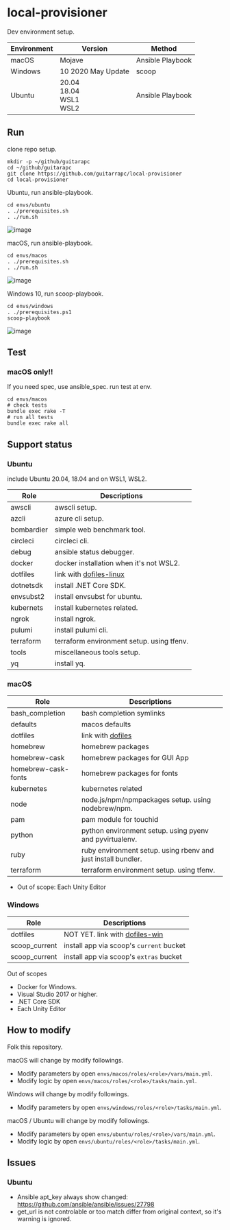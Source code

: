 # local-provisioner

Dev environment setup.

Environment | Version | Method
---- | ---- | ----
macOS | Mojave | Ansible Playbook
Windows | 10 2020 May Update| scoop
Ubuntu | 20.04<br/>18.04<br/>WSL1<br/>WSL2 | Ansible Playbook

## Run

clone repo setup.

```shell
mkdir -p ~/github/guitarapc
cd ~/github/guitarapc
git clone https://github.com/guitarrapc/local-provisioner
cd local-provisioner
```

Ubuntu, run ansible-playbook.

```shell
cd envs/ubuntu
. ./prerequisites.sh
. ./run.sh
```

![image](https://user-images.githubusercontent.com/3856350/67872931-0465bd80-fb76-11e9-8700-bdc0e861f556.png)

macOS, run ansible-playbook.

```shell
cd envs/macos
. ./prerequisites.sh
. ./run.sh
```

![image](https://user-images.githubusercontent.com/3856350/67872838-dda78700-fb75-11e9-9073-a4cc0f37e6d1.png)

Windows 10, run scoop-playbook.

```shell
cd envs/windows
. ./prerequisites.ps1
scoop-playbook
```

![image](https://user-images.githubusercontent.com/3856350/67872580-84d7ee80-fb75-11e9-8c1c-e7d25fc94892.png)

## Test

### macOS only!!

If you need spec, use ansible_spec.
run test at env.

```shell
cd envs/macos
# check tests
bundle exec rake -T
# run all tests
bundle exec rake all
```

## Support status

### Ubuntu

include Ubuntu 20.04, 18.04 and on WSL1, WSL2.

Role | Descriptions
---- | ----
awscli | awscli setup.
azcli | azure cli setup.
bombardier | simple web benchmark tool.
circleci | circleci cli.
debug | ansible status debugger.
docker | docker installation when it's not WSL2.
dotfiles | link with [dofiles-linux](https://github.com/guitarrapc/dotfiles-linux)
dotnetsdk | install .NET Core SDK.
envsubst2 | install envsubst for ubuntu.
kubernets | install kubernetes related.
ngrok | install ngrok.
pulumi | install pulumi cli.
terraform | terraform environment setup. using tfenv.
tools | miscellaneous tools setup.
yq | install yq.

### macOS

Role | Descriptions
---- | ----
bash_completion | bash completion symlinks
defaults | macos defaults
dotfiles | link with [dofiles](https://github.com/guitarrapc/dotfiles)
homebrew | homebrew packages
homebrew-cask | homebrew packages for GUI App
homebrew-cask-fonts | homebrew packages for fonts
kubernetes | kubernetes related
node | node.js/npm/npmpackages setup. using nodebrew/npm.
pam | pam module for touchid
python | python environment setup. using pyenv and pyvirtualenv.
ruby | ruby environment setup. using rbenv and just install bundler.
terraform | terraform environment setup. using tfenv.

* Out of scope: Each Unity Editor

### Windows

Role | Descriptions
---- | ----
dotfiles | NOT YET. link with [dofiles-win](https://github.com/guitarrapc/dotfiles-win)
scoop_current | install app via scoop's `current` bucket
scoop_current | install app via scoop's `extras` bucket

Out of scopes

* Docker for Windows.
* Visual Studio 2017 or higher.
* .NET Core SDK
* Each Unity Editor

## How to modify

Folk this repository.

macOS will change by modify followings.

* Modify parameters by open `envs/macos/roles/<role>/vars/main.yml`.
* Modify logic by open `envs/macos/roles/<role>/tasks/main.yml`.

Windows will change by modify followings.

* Modify parameters by open `envs/windows/roles/<role>/tasks/main.yml`.

macOS / Ubuntu will change by modify followings.

* Modify parameters by open `envs/ubuntu/roles/<role>/vars/main.yml`.
* Modify logic by open `envs/ubuntu/roles/<role>/tasks/main.yml`.

## Issues

### Ubuntu

* Ansible apt_key always show changed: https://github.com/ansible/ansible/issues/27798
* get_url is not controlable or too match differ from original context, so it's warning is ignored.
